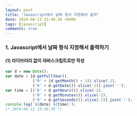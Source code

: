 ```yaml
---
layout: post
title: "Javascript에서 날짜 형식 지정해서 출력"
date: 2019-08-12 15:49:36 +0900
tags: [javascript]
comments: true
---
```

### 1. Javascript에서 날짜 형식 지정해서 출력하기

#### (1) 라이브러리 없이 자바스크립트로만 작성

```js
var d = new Date();
var date = [d.getFullYear(),
            ('0' + (d.getMonth() + 1)).slice(-2),
            ('0' + d.getDate()).slice(-2)].join('-');
var time = [('0' + d.getHours()).slice(-2), 
            ('0' + d.getMinutes()).slice(-2),
            ('0' + d.getSeconds()).slice(-2)].join(':');
console.log(`${date} ${time}`);
/* 2019-08-12 15:46:39 */
```
